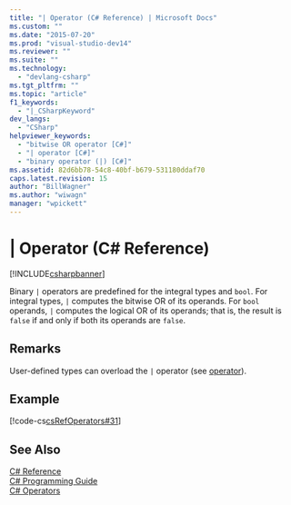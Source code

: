 ```yaml
---
title: "| Operator (C# Reference) | Microsoft Docs"
ms.custom: ""
ms.date: "2015-07-20"
ms.prod: "visual-studio-dev14"
ms.reviewer: ""
ms.suite: ""
ms.technology: 
  - "devlang-csharp"
ms.tgt_pltfrm: ""
ms.topic: "article"
f1_keywords: 
  - "|_CSharpKeyword"
dev_langs: 
  - "CSharp"
helpviewer_keywords: 
  - "bitwise OR operator [C#]"
  - "| operator [C#]"
  - "binary operator (|) [C#]"
ms.assetid: 82d6bb78-54c8-40bf-b679-531180ddaf70
caps.latest.revision: 15
author: "BillWagner"
ms.author: "wiwagn"
manager: "wpickett"
---
```

# | Operator (C# Reference)
[!INCLUDE[csharpbanner](../../../csharp/includes/csharpbanner.md)]

Binary `|` operators are predefined for the integral types and `bool`. For integral types, `|` computes the bitwise OR of its operands. For `bool` operands, `|` computes the logical OR of its operands; that is, the result is `false` if and only if both its operands are `false`.  
  
## Remarks  
 User-defined types can overload the `|` operator (see [operator](../../../csharp/language-reference/keywords/operator-csharp-reference.md)).  
  
## Example  
 [!code-cs[csRefOperators#31](../../../csharp/language-reference/operators/codesnippet/csharp/csrefOperators/csrefOperators.cs#31)]  
  
## See Also  
 [C# Reference](../../../csharp/language-reference/index.md)   
 [C# Programming Guide](../../../csharp/programming-guide/index.md)   
 [C# Operators](../../../csharp/language-reference/operators/index.md)